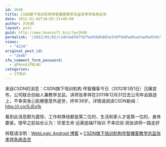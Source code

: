 ```yaml
---
id: 2646
title: CSDN旗下培训机构传智播客教学总监张孝祥急病去世
date: 2012-01-02T10:03:13+00:00
author: 刘长炯
layout: post
guid: http://www.beansoft.biz/?p=2646
permalink: '/2012/01/02/csdn%e6%97%97%e4%b8%8b%e5%9f%b9%e8%ae%ad%e6%9c%ba%e6%9e%84%e4%bc%a0%e6%99%ba%e6%92%ad%e5%ae%a2%e6%95%99%e5%ad%a6%e6%80%bb%e7%9b%91%e5%bc%a0%e5%ad%9d%e7%a5%a5%e6%80%a5%e7%97%85%e5%8e%bb%e4%b8%96/'
views:
  - "4234"
original_post_id:
  - "2646"
sfw_comment_form_password:
  - qPAnn6iPNLWU
categories:
  - IT培训
---
```

来自CSDN的消息：CSDN旗下培训机构 传智播客今日（2012年1月1日）沉痛宣布，公司联合创始人兼教学总监，讲师张孝祥在2011年12月31日去公司年会路途上，不幸突发心肌梗塞意外逝世，终年38岁。详情请阅读CSDN新闻： <http://t.cn/SJEp1k>&#160;

看到此消息颇为震惊，工作和挣钱都是第二位的，生活和家人才是第一位的，身体要紧。很早之前站长认为：珍爱生命 远离低端IT培训 不幸应验 祝张讲师一路走好

转载请注明：[WebLogic Android 博客](http://www.beansoft.biz) &raquo; [CSDN旗下培训机构传智播客教学总监张孝祥急病去世](http://www.beansoft.biz/2012/01/02/csdn%e6%97%97%e4%b8%8b%e5%9f%b9%e8%ae%ad%e6%9c%ba%e6%9e%84%e4%bc%a0%e6%99%ba%e6%92%ad%e5%ae%a2%e6%95%99%e5%ad%a6%e6%80%bb%e7%9b%91%e5%bc%a0%e5%ad%9d%e7%a5%a5%e6%80%a5%e7%97%85%e5%8e%bb%e4%b8%96/)